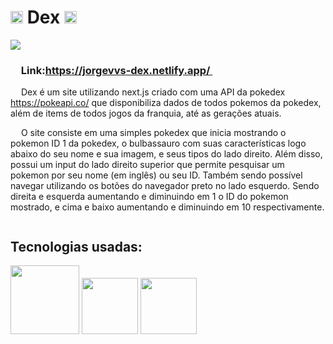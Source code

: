 # <img src="https://s2.coinmarketcap.com/static/img/coins/200x200/8303.png" width="20px"> Dex <img src="https://s2.coinmarketcap.com/static/img/coins/200x200/8303.png" width="20px">
<img src="https://cdn.discordapp.com/attachments/818623973704073260/878093883530170408/dex.gif">

<h3> <img src="https://s2.coinmarketcap.com/static/img/coins/200x200/8303.png" width="13px"> Link:<a href="https://jorgevvs-dex.netlify.app/" >https://jorgevvs-dex.netlify.app/ </a><img src="https://s2.coinmarketcap.com/static/img/coins/200x200/8303.png" width="13px"> </h3>

<p> <img src="https://s2.coinmarketcap.com/static/img/coins/200x200/8303.png" width="13px"> Dex é um site utilizando next.js criado com uma API da pokedex <a href="https://pokeapi.co/" >https://pokeapi.co/</a> que disponibiliza dados de todos pokemos da pokedex, além de items de todos jogos da franquia, até as gerações atuais. <img src="https://s2.coinmarketcap.com/static/img/coins/200x200/8303.png" width="13px"> </p>

<p> <img src="https://s2.coinmarketcap.com/static/img/coins/200x200/8303.png" width="13px"> O site consiste em uma simples pokedex que inicia mostrando o pokemon ID 1 da pokedex, o bulbassauro com suas características logo abaixo do seu nome e sua imagem, e seus tipos do lado direito. Além disso, possui um input do lado direito superior que permite pesquisar um pokemon por seu nome (em inglês) ou seu ID. Também sendo possível navegar utilizando os botões do navegador preto no lado esquerdo. Sendo direita e esquerda aumentando e diminuindo em 1 o ID do pokemon mostrado, e cima e baixo aumentando e diminuindo em 10 respectivamente.<img src="https://s2.coinmarketcap.com/static/img/coins/200x200/8303.png" width="13px"> </p>


<h2> Tecnologias usadas: </h2>
<div>
<img src="https://upload.wikimedia.org/wikipedia/commons/thumb/a/a7/React-icon.svg/1200px-React-icon.svg.png" width="110px">
<img src="https://bognarjunior.files.wordpress.com/2018/09/typescript.png" width="90px">   
<img src="https://upload.wikimedia.org/wikipedia/commons/thumb/9/96/Sass_Logo_Color.svg/1200px-Sass_Logo_Color.svg.png" width="90px">
</div>

